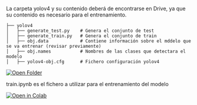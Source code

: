 La carpeta yolov4 y su contenido deberá de encontrarse en Drive, ya que su contenido es necesario para el entrenamiento.

```
├── yolov4
│   ├── generate_test.py    # Genera el conjunto de test
│   ├── generate_train.py   # Genera el conjunto de train
│   ├── obj.data            # Contiene información sobre el mddelo que se va entrenar (revisar previamente)
│   ├── obj.names           # Nombres de las clases que detectara el modelo
│   ├── yolov4-obj.cfg      # Fichero configuración yolov4
```

[![Open Folder](https://img.shields.io/badge/Open%20Folder-yolov4-%232bb5b5?logo=yolo)](https://github.com/mtc1003/TF_Keras_TFG/blob/main/codigo/yolov4ToTensorFlow/train/yolov4)

train.ipynb es el fichero a utilizar para el entrenamiento del modelo 

[![Open in Colab](https://colab.research.google.com/assets/colab-badge.svg)](https://colab.research.google.com/github/mtc1003/TF_Keras_TFG/blob/main/codigo/yolov4ToTensorFlow/train/train.ipynb)
